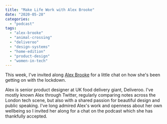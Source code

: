 ```yaml
---
title: "Make Life Work with Alex Brooke"
date: "2020-05-28"
categories: 
  - "podcast"
tags: 
  - "alex-brooke"
  - "animal-crossing"
  - "deliveroo"
  - "design-systems"
  - "home-edition"
  - "product-design"
  - "women-in-tech"
---
```


This week, I've invited along [Alex Brooke](https://alexy.me) for a little chat on how she's been getting on with the lockdown.

Alex is senior product designer at UK food delivery giant, Deliveroo. I've mostly known Alex through Twitter, regularly comparing notes across the London tech scene, but also with a shared passion for beautiful design and public speaking. I've long admired Alex's work and openness about her own wellbeing so I invited her along for a chat on the podcast which she has thankfully accepted.
